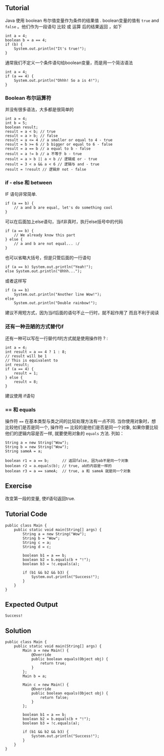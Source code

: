 ﻿Tutorial
--------

Java 使用 boolean 布尔值变量作为条件的结果值 .  boolean变量的值有 `true` and `false` 。他们作为一段语句 比较 或 运算 后的结果返回 ，如下

    int a = 4;
    boolean b = a == 4;
    if (b) {
        System.out.println("It's true!");
    }

通常我们不定义一个条件语句给boolean变量，而是用一个简洁语法

    int a = 4;
    if (a == 4) {
        System.out.println("Ohhh! So a is 4!");
    }

### Boolean 布尔运算符

并没有很多语法，大多都是很简单的

    int a = 4;
    int b = 5;
    boolean result;
    result = a < b; // true
    result = a > b; // false
    result = a <= 4 // a smaller or equal to 4 - true
    result = b >= 6 // b bigger or equal to 6 - false
    result = a == b // a equal to b - false
    result = a != b // a 不等于 b - true
    result = a > b || a < b // 逻辑或 or - true
    result = 3 < a && a < 6 // 逻辑与 and - true
    result = !result // 逻辑非 not - false

### if - else 和 between

IF 语句非常简单.

    if (a == b) {
        // a and b are equal, let's do something cool
    }

可以在后面加上else语句，当if非真时，执行else括号中的代码

    if (a == b) {
        // We already know this part
    } else {
        // a and b are not equal... :/
    }

也可以省略大括号，但是只管后面的一行语句

    if (a == b) System.out.println("Yeah!");
    else System.out.println("Ohhh...");

或者这样写

    if (a == b)
        System.out.println("Another line Wow!");
    else
        System.out.println("Double rainbow!");

建议不用短方式，因为当if后面的语句不止一行时，就不起作用了 而且不利于阅读

### 还有一种丑陋的方式替代if

还有一种可以写在一行替代if的方式就是使用操作符 ? :

    int a = 4;
    int result = a == 4 ? 1 : 8;
    // result will be 1
    // This is equivalent to
    int result;
    if (a == 4) {
        result = 1;
    } else {
        result = 8;
    }

建议使用 if语句

### == 和 equals

操作符 `==` 在基本类型与类之间的比较处理方法有一点不同. 当你使用对象时，想比较他们是否是同一个, 操作符 `==` 比较的是他们是否是同一个对象, 如果你要比较他们的逻辑内容是否一样, 就要使用对象的 `equals` 方法. 
列如：

    String a = new String("Wow");
    String b = new String("Wow");
    String sameA = a;
    
    boolean r1 = a == b;      // 返回false, 因为ab不是同一个对象
    boolean r2 = a.equals(b); // true, ab的内容是一样的
    boolean r3 = a == sameA;  // true, a 和 sameA 就是同一个对象

Exercise
--------

改变第一段的变量, 使if语句返回true.

Tutorial Code
-------------

    public class Main {
        public static void main(String[] args) {
            String a = new String("Wow");
            String b = "Wow";
            String c = a;
            String d = c;

            boolean b1 = a == b;
            boolean b2 = b.equals(b + "!");
            boolean b3 = !c.equals(a);

            if (b1 && b2 && b3) {
                System.out.println("Success!");
            }
        }
    }

Expected Output
---------------

    Success!

Solution
--------

    public class Main {
        public static void main(String[] args) {
            Main a = new Main() {
                @Override
                public boolean equals(Object obj) {
                    return true;
                }
            };
            Main b = a;

            Main c = new Main() {
                @Override
                public boolean equals(Object obj) {
                    return false;
                }
            };

            boolean b1 = a == b;
            boolean b2 = b.equals(b + "!");
            boolean b3 = !c.equals(a);

            if (b1 && b2 && b3) {
                System.out.println("Success!");
            }
        }
    }
